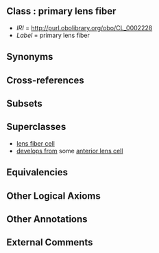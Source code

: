 
## Class : primary lens fiber

 * *IRI* = http://purl.obolibrary.org/obo/CL_0002228
 * *Label* = primary lens fiber

## Synonyms


## Cross-references


## Subsets


## Superclasses

 * [lens fiber cell](../../CL/04/CL_0011004.md)
 * [develops from](../../RO/02/RO_0002202.md) some [anterior lens cell](../../CL/23/CL_0002223.md)

## Equivalencies


## Other Logical Axioms


## Other Annotations


## External Comments

